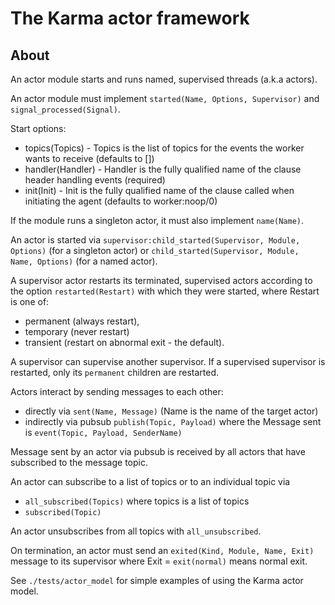 # The Karma actor framework

## About

An actor module starts and runs named, supervised threads (a.k.a actors).

An actor module must implement `started(Name, Options, Supervisor)` and `signal_processed(Signal)`.

Start options:

* topics(Topics) - Topics is the list of topics for the events the worker wants to receive (defaults to [])
* handler(Handler) - Handler is the fully qualified name of the clause header handling events (required)
* init(Init) - Init is the fully qualified name of the clause called when initiating the agent (defaults to worker:noop/0)

If the module runs a singleton actor, it must also implement `name(Name)`.

An actor is started via `supervisor:child_started(Supervisor, Module, Options)` (for a singleton actor) or `child_started(Supervisor, Module, Name, Options)` (for a named actor).

A supervisor actor restarts its terminated, supervised actors according to the option `restarted(Restart)` with which they were started, where Restart is one of:

* permanent (always restart),
* temporary (never restart)
* transient (restart on abnormal exit - the default).

A supervisor can supervise another supervisor. If a supervised supervisor is restarted, only its `permanent` children are restarted.

Actors interact by sending messages to each other:

* directly via `sent(Name, Message)` (Name is the name of the target actor)
* indirectly via pubsub `publish(Topic, Payload)` where the Message sent is `event(Topic, Payload, SenderName)`

Message sent by an actor via pubsub is received by all actors that have subscribed to the message topic.

An actor can subscribe to a list of topics or to an individual topic via

* `all_subscribed(Topics)` where topics is a list of topics
* `subscribed(Topic)`

An actor unsubscribes from all topics with `all_unsubscribed`.

On termination, an actor must send an `exited(Kind, Module, Name, Exit)` message to its supervisor where Exit = `exit(normal)` means normal exit.

See `./tests/actor_model` for simple examples of using the Karma actor model.
